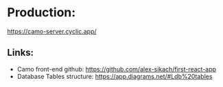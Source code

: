 # Production:
https://camo-server.cyclic.app/
## Links:
- Camo front-end github: https://github.com/alex-sikach/first-react-app
- Database Tables structure: https://app.diagrams.net/#Ldb%20tables